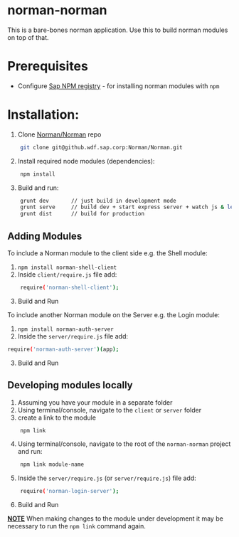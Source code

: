 norman-norman
===============
This is a bare-bones norman application. Use this to build norman modules on top of that.


# Prerequisites
- Configure [Sap NPM registry](https://jam4.sapjam.com/wiki/show/kvLVqwLEg5DQorc6zsGIUh) - for installing norman modules with `npm`


# Installation:

1. Clone [Norman/Norman](https://github.wdf.sap.corp/Norman/Norman) repo
```sh
    git clone git@github.wdf.sap.corp:Norman/Norman.git
```

2. Install required node modules (dependencies):
```sh
    npm install
```

3. Build and run:
```sh
    grunt dev       // just build in development mode
    grunt serve     // build dev + start express server + watch js & less for changes
    grunt dist      // build for production
```

## Adding Modules

To include a Norman module to the client side e.g. the Shell module:
1. `npm install norman-shell-client` 
2. Inside `client/require.js` file add:
```sh
    require('norman-shell-client');
```
3. Build and Run


To include another Norman module on the Server e.g. the Login module:
1. `npm install norman-auth-server` 
2. Inside the `server/require.js` file add:
```sh
require('norman-auth-server')(app);
```
3. Build and Run


## Developing modules locally
1. Assuming you have your module in a separate folder
2. Using terminal/console, navigate to the `client` or `server` folder
3. create a link to the module
```sh
    npm link
```
4. Using terminal/console, navigate to the root of the `norman-norman` project and run:
```sh
    npm link module-name	
```
5. Inside the `server/require.js` (or `server/require.js`) file add:
```sh
    require('norman-login-server');
```
6. Build and Run

**<u>NOTE</u>**  When making changes to the module under development it may be necessary to run the `npm link` command again.
